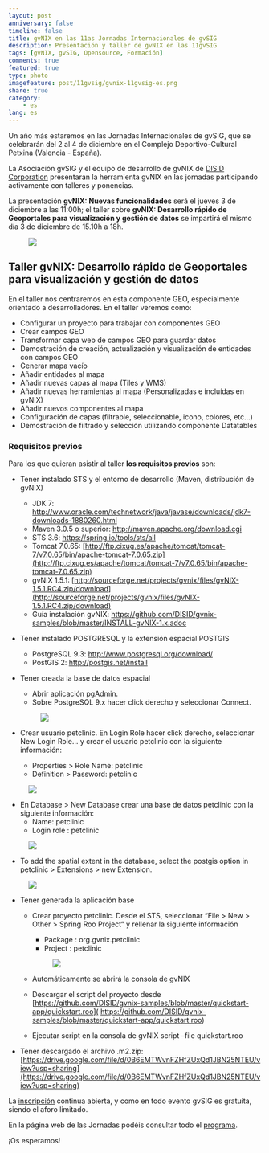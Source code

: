 ```yaml
---
layout: post
anniversary: false
timeline: false
title: gvNIX en las 11as Jornadas Internacionales de gvSIG
description: Presentación y taller de gvNIX en las 11gvSIG
tags: [gvNIX, gvSIG, Opensource, Formación]
comments: true
featured: true
type: photo
imagefeature: post/11gvsig/gvnix-11gvsig-es.png
share: true
category:
    - es
lang: es
---
```


Un año más estaremos en las Jornadas Internacionales de gvSIG,
que se celebrarán del 2 al 4 de diciembre en el Complejo Deportivo-Cultural Petxina (Valencia - España).

La Asociación gvSIG y el equipo de desarrollo de gvNIX de [DISID Corporation](http://www.disid.com)
presentaran la herramienta gvNIX en las jornadas participando activamente con talleres y ponencias.

La presentación **gvNIX:  Nuevas funcionalidades** será el jueves 3 de diciembre a las 11:00h;
el taller sobre **gvNIX: Desarrollo rápido de Geoportales para visualización y gestión de datos**
se impartirá el mismo día 3 de diciembre de 15.10h a 18h.

<div class="row">
  <div class="col-md-offset-3 col-md-6 col-xs-12">
  <figure>
    <img src="{{ site.url }}/images/post/11gvsig/gvnix-11gvsig-es.png" />
  </figure>
  </div>
</div>


## Taller gvNIX: Desarrollo rápido de Geoportales para visualización y gestión de datos

En el taller nos centraremos en esta componente GEO, especialmente orientado a desarrolladores.
En el taller veremos como:

* Configurar un proyecto para trabajar con componentes GEO
* Crear campos GEO
* Transformar capa web de campos GEO para guardar datos
* Demostración de creación, actualización y visualización de entidades con campos GEO
* Generar mapa vacío
* Añadir entidades al mapa
* Añadir nuevas capas al mapa (Tiles y WMS)
* Añadir nuevas herramientas al mapa (Personalizadas e incluídas en gvNIX)
* Añadir nuevos componentes al mapa
* Configuración de capas (filtrable, seleccionable, icono, colores, etc…)
* Demostración de filtrado y selección utilizando componente Datatables

### Requisitos previos

Para los que quieran asistir al taller **los requisitos previos** son:

* Tener instalado STS y el entorno de desarrollo (Maven, distribución de gvNIX)
  * JDK 7: <a href="http://www.oracle.com/technetwork/java/javase/downloads/jdk7-downloads-1880260.html">http://www.oracle.com/technetwork/java/javase/downloads/jdk7-downloads-1880260.html</a>
  * Maven 3.0.5 o superior: <a href="http://maven.apache.org/download.cgi">http://maven.apache.org/download.cgi</a>
  * STS 3.6: <a href="https://spring.io/tools/sts/all">https://spring.io/tools/sts/all</a>
  * Tomcat 7.0.65: [http://ftp.cixug.es/apache/tomcat/tomcat-7/v7.0.65/bin/apache-tomcat-7.0.65.zip](http://ftp.cixug.es/apache/tomcat/tomcat-7/v7.0.65/bin/apache-tomcat-7.0.65.zip)
  * gvNIX 1.5.1: [http://sourceforge.net/projects/gvnix/files/gvNIX-1.5.1.RC4.zip/download](http://sourceforge.net/projects/gvnix/files/gvNIX-1.5.1.RC4.zip/download)
  * Guía instalación gvNIX: <a href="https://github.com/DISID/gvnix-samples/blob/master/INSTALL-gvNIX-1.x.adoc" target="_blank"> https://github.com/DISID/gvnix-samples/blob/master/INSTALL-gvNIX-1.x.adoc</a>

* Tener instalado POSTGRESQL y la extensión espacial POSTGIS
  * PostgreSQL 9.3: <a href="http://www.postgresql.org/download/">http://www.postgresql.org/download/</a>
  * PostGIS 2: <a href="http://postgis.net/install" rel="nofollow">http://postgis.net/install</a>

* Tener creada la base de datos espacial
  * Abrir aplicación pgAdmin.
  * Sobre PostgreSQL 9.x hacer click derecho y seleccionar Connect.

  <div class="col-md-12">
  <figure>
    <img src="{{ site.url }}/images/post/prerequisites/01pgadmin-connect.png">
  </figure>
  </div>

* Crear usuario petclinic. En Login Role hacer click derecho, seleccionar New Login Role… y
crear el usuario petclinic con la siguiente información:
  * Properties > Role Name: petclinic
  * Definition > Password: petclinic

<div class="col-md-12">
<figure>
  <img src="{{ site.url }}/images/post/prerequisites/02pgadmin-new-role.png">
</figure>
</div>

* En Database > New Database crear una base de datos petclinic con la siguiente información:
  * Name: petclinic
  * Login role : petclinic

<div class="col-md-12">
<figure>
  <img src="{{ site.url }}/images/post/prerequisites/03pgadmin-new-database.png">
</figure>
</div>

* To add the spatial extent in the database, select the postgis option in petclinic > Extensions > new Extension.

<div class="col-md-12">
<figure>
  <img src="{{ site.url }}/images/post/prerequisites/04pgadmin-new-extension.png">
</figure>
</div>

* Tener generada la aplicación base
  * Crear proyecto petclinic. Desde el STS, seleccionar “File > New > Other > Spring Roo Project“ y rellenar la siguiente información
    * Package : org.gvnix.petclinic
    * Project : petclinic

    <div class="col-md-12">
    <figure>
      <img src="{{ site.url }}/images/post/prerequisites/05create-new-project.png">
    </figure>
    </div>

  * Automáticamente se abrirá la consola de gvNIX
  * Descargar el script del proyecto desde [https://github.com/DISID/gvnix-samples/blob/master/quickstart-app/quickstart.roo]( https://github.com/DISID/gvnix-samples/blob/master/quickstart-app/quickstart.roo)
  * Ejecutar script en la consola de gvNIX script –file quickstart.roo

* Tener descargado el archivo .m2.zip: [https://drive.google.com/file/d/0B6EMTWvnFZHfZUxQd1JBN25NTEU/view?usp=sharing](https://drive.google.com/file/d/0B6EMTWvnFZHfZUxQd1JBN25NTEU/view?usp=sharing)

La [inscripción](http://www.gvsig.com/es/eventos/jornadas-gvsig/11as-jornadas-gvsig/inscripcion) continua abierta,
y como en todo evento gvSIG es gratuita, siendo el aforo limitado.

En la página web de las Jornadas podéis consultar todo el [programa](http://www.gvsig.com/es/eventos/jornadas-gvsig/11as-jornadas-gvsig).

¡Os esperamos!